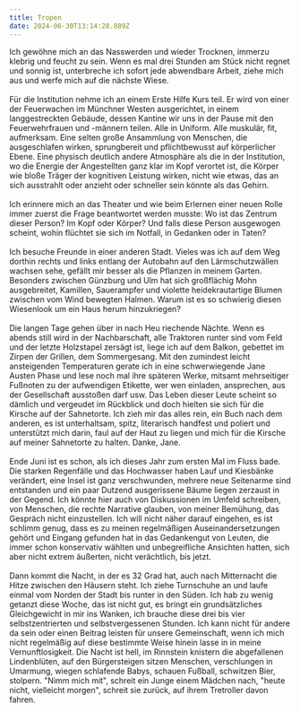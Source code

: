 ```yaml
---
title: Tropen
date: 2024-06-30T13:14:28.889Z
---
```

Ich gewöhne mich an das Nasswerden und wieder Trocknen, immerzu klebrig und feucht zu sein. Wenn es mal drei Stunden am Stück nicht regnet und sonnig ist, unterbreche ich sofort jede abwendbare Arbeit, ziehe mich aus und werfe mich auf die nächste Wiese.\
\
Für die Institution nehme ich an einem Erste Hilfe Kurs teil. Er wird von einer der Feuerwachen im Münchner Westen ausgerichtet, in einem langgestreckten Gebäude, dessen Kantine wir uns in der Pause mit den Feuerwehrfrauen und -männern teilen. Alle in Uniform. Alle muskulär, fit, aufmerksam. Eine selten große Ansammlung von Menschen, die ausgeschlafen wirken, sprungbereit und pflichtbewusst auf körperlicher Ebene. Eine physisch deutlich andere Atmosphäre als die in der Institution, wo die Energie der Angestellten ganz klar im Kopf verortet ist, die Körper wie bloße Träger der kognitiven Leistung wirken, nicht wie etwas, das an sich ausstrahlt oder anzieht oder schneller sein könnte als das Gehirn.\
\
Ich erinnere mich an das Theater und wie beim Erlernen einer neuen Rolle immer zuerst die Frage beantwortet werden musste: Wo ist das Zentrum dieser Person? Im Kopf oder Körper? Und falls diese Person ausgewogen scheint, wohin flüchtet sie sich im Notfall, in Gedanken oder in Taten?\
\
Ich besuche Freunde in einer anderen Stadt. Vieles was ich auf dem Weg dorthin rechts und links entlang der Autobahn auf den Lärmschutzwällen wachsen sehe, gefällt mir besser als die Pflanzen in meinem Garten. Besonders zwischen Günzburg und Ulm hat sich großflächig Mohn ausgebreitet, Kamillen, Sauerampfer und violette heidekrautartige Blumen zwischen vom Wind bewegten Halmen. Warum ist es so schwierig diesen Wiesenlook um ein Haus herum hinzukriegen?\
\
Die langen Tage gehen über in nach Heu riechende Nächte. Wenn es abends still wird in der Nachbarschaft, alle Traktoren runter sind vom Feld und der letzte Holzstapel zersägt ist, liege ich auf dem Balkon, gebettet im Zirpen der Grillen, dem Sommergesang. Mit den zumindest leicht ansteigenden Temperaturen gerate ich in eine schwerwiegende Jane Austen Phase und lese noch mal ihre späteren Werke, mitsamt mehrseitiger Fußnoten zu der aufwendigen Etikette, wer wen einladen, ansprechen, aus der Gesellschaft ausstoßen darf usw. Das Leben dieser Leute scheint so dämlich und vergeudet im Rückblick und doch hielten sie sich für die Kirsche auf der Sahnetorte. Ich zieh mir das alles rein, ein Buch nach dem anderen, es ist unterhaltsam, spitz, literarisch handfest und poliert und unterstützt mich darin, faul auf der Haut zu liegen und mich für die Kirsche auf meiner Sahnetorte zu halten. Danke, Jane.\
\
Ende Juni ist es schon, als ich dieses Jahr zum ersten Mal im Fluss bade. Die starken Regenfälle und das Hochwasser haben Lauf und Kiesbänke verändert, eine Insel ist ganz verschwunden, mehrere neue Seitenarme sind entstanden und ein paar Dutzend ausgerissene Bäume liegen zerzaust in der Gegend. Ich könnte hier auch von Diskussionen im Umfeld schreiben, von Menschen, die rechte Narrative glauben, von meiner Bemühung, das Gespräch nicht einzustellen. Ich will nicht näher darauf eingehen, es ist schlimm genug, dass es zu meinen regelmäßigen Auseinandersetzungen gehört und Eingang gefunden hat in das Gedankengut von Leuten, die immer schon konservativ wählten und unbegreifliche Ansichten hatten, sich aber nicht extrem äußerten, nicht verächtlich, bis jetzt.\
\
Dann kommt die Nacht, in der es 32 Grad hat, auch nach Mitternacht die Hitze zwischen den Häusern steht. Ich ziehe Turnschuhe an und laufe einmal vom Norden der Stadt bis runter in den Süden. Ich hab zu wenig getanzt diese Woche, das ist nicht gut, es bringt ein grundsätzliches Gleichgewicht in mir ins Wanken, ich brauche diese drei bis vier selbstzentrierten und selbstvergessenen Stunden. Ich kann nicht für andere da sein oder einen Beitrag leisten für unsere Gemeinschaft, wenn ich mich nicht regelmäßig auf diese bestimmte Weise hinein lasse in in meine Vernunftlosigkeit. Die Nacht ist hell, im Rinnstein knistern die abgefallenen Lindenblüten, auf den Bürgersteigen sitzen Menschen, verschlungen in Umarmung, wiegen schlafende Babys, schauen Fußball, schwitzen Bier, stolpern. "Nimm mich mit", schreit ein Junge einem Mädchen nach, "heute nicht, vielleicht morgen", schreit sie zurück, auf ihrem Tretroller davon fahren.